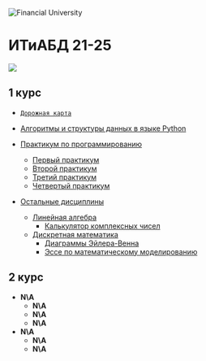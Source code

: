 ![Financial University](https://sun9-12.userapi.com/impf/2b0OBK8sB_u4ED8YEmVVnJiKn6bMx-NGjphg9w/3F4EE63gpqk.jpg?size=0x0&quality=90&proxy=1&sign=bd09175fb58fc8ef0710ce3258c06f7d&c_uniq_tag=3wEvLmiuqK6piEvFDU-MmGXs9ckmSdQ9QBKuqzGiaGw&type=video_thumb)
# ИТиАБД 21-25
![](https://tokei.rs/b1/github/Nps-rf/Financial_University?category=code)
## 1 курс
* [`Дорожная карта`](https://github.com/Nps-rf/Financial_University/tree/master/1%20курс#readme)
* [Алгоритмы и структуры данных в языке Python](https://github.com/Nps-rf/Financial_University/tree/master/1%20курс/Практикум%20по%20программированию%20и%20АДиСД/Алгоритмы%20и%20структуры%20данных)

* [Практикум по программированию](https://github.com/Nps-rf/Financial_University/tree/master/1%20курс/Практикум%20по%20программированию%20и%20АДиСД)
  * [Первый практикум](https://github.com/Nps-rf/Financial_University/tree/master/1%20курс/Практикум%20по%20программированию%20и%20АДиСД/Первый%20практикум)
  * [Второй практикум](https://github.com/Nps-rf/Financial_University/tree/master/1%20курс/Практикум%20по%20программированию%20и%20АДиСД/Второй%20практикум)
  * [Третий практикум](https://github.com/Nps-rf/Financial_University/tree/master/1%20курс/Практикум%20по%20программированию%20и%20АДиСД/Третий%20практикум)
  * [Четвертый практикум](https://github.com/Nps-rf/Financial_University/tree/master/1%20курс/Практикум%20по%20программированию%20и%20АДиСД/Четвертый%20практикум)

* [Остальные дисциплины](https://github.com/Nps-rf/Financial_University/tree/master/1%20курс/Остальные%20предметы)
  * [Линейная алгебра](https://github.com/Nps-rf/Financial_University/tree/master/1%20курс/Остальные%20предметы/Линейная%20алгебра)
    * [Калькулятор комплексных чисел](https://github.com/Nps-rf/Financial_University/blob/master/1%20курс/Остальные%20предметы/Линейная%20алгебра/Complex%20Calc.py)
  * [Дискретная математика](https://github.com/Nps-rf/Financial_University/tree/master/1%20курс/Остальные%20предметы/Дискретная%20математика)
    * [Диаграммы Эйлера-Венна](https://github.com/Nps-rf/Financial_University/blob/master/1%20курс/Остальные%20предметы/Дискретная%20математика/Диаграммы%20Эйлера-Венна.pdf)
    * [Эссе по математическому моделированию](https://github.com/Nps-rf/Financial_University/blob/master/1%20курс/Остальные%20предметы/Дискретная%20математика/Дискретная%20математика%20Эссе.pdf)

## 2 курс

* **N\A**
  * **N\A**
  * **N\A**
  * **N\A**
* **N\A**
  * **N\A**
  * **N\A**
